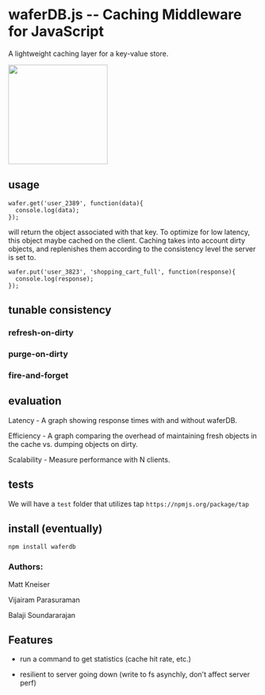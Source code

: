 waferDB.js -- Caching Middleware for JavaScript
==========

A lightweight caching layer for a key-value store.

<img src="http://semiaccurate.com/assets/uploads/2011/05/TSMC-Wafer.jpg" width="200px">

## usage

    wafer.get('user_2389', function(data){
      console.log(data);
    });

will return the object associated with that key. To optimize for low latency, this object maybe cached on the client. Caching takes into account dirty objects, and replenishes them according to the consistency level the server is set to.

    wafer.put('user_3823', 'shopping_cart_full', function(response){
      console.log(response);
    });

## tunable consistency

### refresh-on-dirty

### purge-on-dirty

### fire-and-forget

## evaluation

Latency - A graph showing response times with and without waferDB.

Efficiency - A graph comparing the overhead of maintaining fresh objects in the cache vs. dumping objects on dirty.

Scalability - Measure performance with N clients.

## tests

We will have a `test` folder that utilizes tap `https://npmjs.org/package/tap`

## install (eventually)

`npm install waferdb`

### Authors:

Matt Kneiser

Vijairam Parasuraman

Balaji Soundararajan

## Features

- run a command to get statistics (cache hit rate, etc.)

- resilient to server going down (write to fs asynchly, don't affect server perf)
